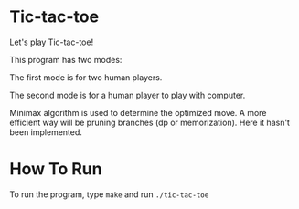 # Tic-tac-toe
Let's play Tic-tac-toe!

This program has two modes: 

The first mode is for two human players.

The second mode is for a human player to play with computer.

Minimax algorithm is used to determine the optimized move. A more efficient way will be pruning branches (dp or memorization). Here it hasn't been implemented.


# How To Run
To run the program, type `make` and run `./tic-tac-toe`

